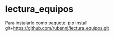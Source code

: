 # lectura_equipos

Para instalarlo como paquete: pip install git+https://github.com/rubennj/lectura_equipos.git

